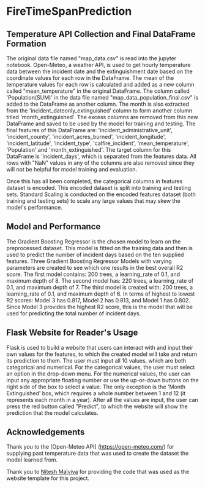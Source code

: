 # FireTimeSpanPrediction


## Temperature API Collection and Final DataFrame Formation

The original data file named "map_data.csv" is read into the jupyter notebook. Open-Meteo, a weather API, is used to get hourly temperature data between the incident date and the extinguishment date based on the coordinate values for each row in the DataFrame. The mean of the temperature values for each row is calculated and added as a new column called "mean_temperature" in the original DataFrame. The column called 'Population(SUM)' in the data file named "map_data_population_final.csv" is added to the DataFrame as another column. The month is also extracted from the 'incident_dateonly_extinguished' column to form another column titled 'month_extinguished'. The excess columns are removed from this new DataFrame and saved to be used by the model for training and testing. The final features of this DataFrame are: 'incident_administrative_unit', 'incident_county', 'incident_acres_burned', 'incident_longitude', 'incident_latitude', 'incident_type', 'calfire_incident', 'mean_temperature', 'Population' and 'month_extinguished'. The target column for this DataFrame is 'incident_days', which is separated from the features data. All rows with "NaN" values in any of the columns are also removed since they will not be helpful for model training and evaluation.  

Once this has all been completed, the categorical columns in features dataset is encoded. This encoded dataset is split into training and testing sets. Standard Scaling is conducted on the encoded features dataset (both training and testing sets) to scale any large values that may skew the model's performance. 


## Model and Performance

The Gradient Boosting Regressor is the chosen model to learn on the preprocessed dataset. This model is fitted on the training data and then is used to predict the number of incident days based on the ten supplied features. Three Gradient Boosting Regressor Models with varying parameters are created to see which one results in the best overall R2 score. The first model contains: 200 trees, a learning_rate of 0.1, and maximum depth of 8. The second model has: 220 trees, a learning_rate of 0.1, and maximum depth of 7. The third model is created with: 200 trees, a learning_rate of 0.1, and maximum depth of 6. In terms of highest to lowest R2 scores: Model 3 has 0.817, Model 2 has 0.813, and Model 1 has 0.802. Since Model 3 provides the highest R2 score, this is the model that will be used for predicting the total number of incident days. 


## Flask Website for Reader's Usage 

Flask is used to build a website that users can interact with and input their own values for the features, to which the created model will take and return its prediction to them. The user must input all 10 values, which are both categorical and numerical. For the categorical values, the user must select an option in the drop-down menu. For the numerical values, the user can input any appropriate floating number or use the up-or-down buttons on the right side of the box to select a value. The only exception is the 'Month Extinguished' box, which requires a whole number between 1 and 12 (it represents each month in a year). After all the values are input, the user can press the red button called "Predict", to which the website will show the prediction that the model calculates.          


## Acknowledgements

Thank you to the [Open-Meteo API] (https://open-meteo.com/) for supplying past temperature data that was used to create the dataset the model learned from.  

Thank you to [Nitesh Malviya](https://bootsnipp.com/snippets/WMlMa) for providing the code that was used as the website template for this project. 

